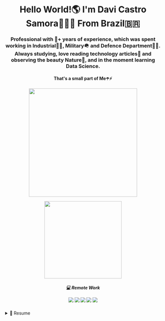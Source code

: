 <h1 align='center'>
 Hello World!🌎 I'm Davi Castro Samora🧑🏽‍💻 From Brazil🇧🇷

</h1>

<h3 align= 'center'>
Professional with 🎱+ years of experience, which was spent working in Industrial🧑‍🏭, Military🪖 and Defence Department👨‍💼. Always studying, love reading technology articles📖 and observing the beauty Nature🌳, and in the moment learning Data Science.
</h3>

<h4 align= 'center'>
That's a small part of Me☂️⚡
</h4>

<p align='center'>
  <a href="#"><img src="https://github-readme-stats.vercel.app/api?username=SamoraDC&show_icons=true&count_private=true&theme=dark" width="350"></a>
</p>
<p align= 'center'>
<a href='#'><img src="https://github-readme-stats.vercel.app/api/top-langs/?username=SamoraDC" width="250"></a>
</p>
             
<h5 align='center'>
  💻 Remote Work<br/><br/>
  <img src="https://img.shields.io/badge/acer%20Aspire%205-83B81A?style=for-the-badge&logo=acer&logoColor=white" /> 
  <img src="https://img.shields.io/badge/Windows_11-0078d4?style=for-the-badge&logo=windows-11&logoColor=white" />
  <img src="https://img.shields.io/badge/Ryzen-7%205700U%20series%20-%230071C5.svg?&style=for-the-badge&logo=AMD&Color=white" />
  <img src="https://img.shields.io/badge/RAM-8GB-%230071C5.svg?&style=for-the-badge&logoColor=white" />
  <img src="https://img.shields.io/badge/Radeon-Graphics%20-%2376B900.svg?&style=for-the-badge&logo=AMD&logoColor=white" />
</h5>

<details>
<summary>📃 Resume</summary>

 <p aling='center'>

 ## Graduation

### Internacional Trade🚢💵
📅Jan.2021 - Current
#### University Estácio de Sá
Jacareí, Brazil

### Courses and Certificates

### Santader Ciência de Dados(Data Science) BootCamp👨‍💻
📅Aug.2023 - Current
#### Digital Inovation One 
Online 

### Potência Tech powered by iFood | Ciência de Dados(Data Science)👨‍💻
📅Jun.2023 - Current
#### Digital Inovation One 
Online

### Certificate in Mechatronics👨‍💻
📅Jan.2016 - Dez.2018
#### Colégio Pentágono 
Santo André, Brazil

### Certificate in Automotive Mechanic👨‍🔧
📅Jan.2015 - Dez.2016
#### SENAI 
São Bernado do Campo, Brazil


## Experience

### - Amazônia Azul Tecnologia de Defesa S.A  <img src="https://img.shields.io/badge/Amazul-0078d4?style=for-the-badge&logo=Amazul-9&logoColor=white" />   :electron:
📅Apr.2023 - Current
#### Technician in Defense Technology👨‍💼👨‍💻    <img src="https://img.shields.io/badge/%22C%3A%5CUsers%5C47949239883%5CPictures%5CSaved%20Pictures%5CAmazul-768x374.jpg%22" />

São Paulo, Brazil

### - Brazilian Navy/Marines🪖
📅Jan.2020 - Apr.2023
#### Specialized Military🔫🎖️
Florianópolis/Itajaí/Santos/Rio de Janeiro/São Sebastião/São Paulo, Brazil

### - Ford Motor Company🚗
📅Jan.2015 - Jul.2019
#### Automotive Mechanic Assistent/Production Assembler🔧🔩
São Bernardo do Campo, Brazil

<p align='center'>
<a href="https://www.linkedin.com/in/samoradc/">
    <img src="https://img.shields.io/badge/linkedin-%230077B5.svg?&style=for-the-badge&logo=linkedin&logoColor=white" />
 </a>&nbsp;&nbsp;
</p>










